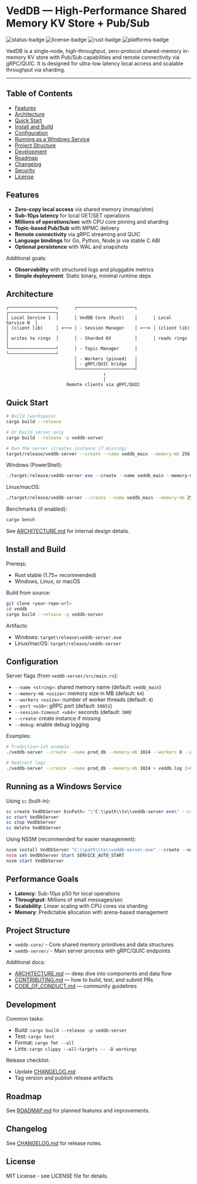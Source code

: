 # VedDB — High-Performance Shared Memory KV Store + Pub/Sub

![status-badge](https://img.shields.io/badge/status-active-brightgreen)
![license-badge](https://img.shields.io/badge/license-MIT-blue)
![rust-badge](https://img.shields.io/badge/rust-stable-orange)
![platforms-badge](https://img.shields.io/badge/platforms-windows%20%7C%20linux%20%7C%20macOS-informational)

VedDB is a single-node, high-throughput, zero-protocol shared-memory in-memory KV store with Pub/Sub capabilities and remote connectivity via gRPC/QUIC. It is designed for ultra-low latency local access and scalable throughput via sharding.

---

## Table of Contents

- [Features](#features)
- [Architecture](#architecture)
- [Quick Start](#quick-start)
- [Install and Build](#install-and-build)
- [Configuration](#configuration)
- [Running as a Windows Service](#running-as-a-windows-service)
- [Project Structure](#project-structure)
- [Development](#development)
- [Roadmap](#roadmap)
- [Changelog](#changelog)
- [Security](#security)
- [License](#license)

## Features

- **Zero-copy local access** via shared memory (mmap/shm)
- **Sub-10µs latency** for local GET/SET operations
- **Millions of operations/sec** with CPU core pinning and sharding
- **Topic-based Pub/Sub** with MPMC delivery
- **Remote connectivity** via gRPC streaming and QUIC
- **Language bindings** for Go, Python, Node.js via stable C ABI
- **Optional persistence** with WAL and snapshots

Additional goals:
- **Observability** with structured logs and pluggable metrics
- **Simple deployment**: Static binary, minimal runtime deps

## Architecture

```
┌──────────────────┐      ┌──────────────────────┐      ┌──────────────────┐
│ Local Service 1  │      │ VedDB Core (Rust)    │      │ Local Service N  │
│ (client lib)     │ <──> │ - Session Manager    │ <──> │ (client lib)     │
│ writes to rings  │      │ - Sharded KV         │      │ reads rings      │
└──────────────────┘      │ - Topic Manager      │      └──────────────────┘
                          │ - Workers (pinned)   │
                          │ - gRPC/QUIC bridge   │
                          └──────────────────────┘
                                     ↑
                                     │
                       Remote clients via gRPC/QUIC
```

## Quick Start

```bash
# Build (workspace)
cargo build --release

# Or build server only
cargo build --release -p veddb-server

# Run the server (creates instance if missing)
target/release/veddb-server --create --name veddb_main --memory-mb 256 --workers 4 --port 50051 --debug
```

Windows (PowerShell):
```powershell
./target/release/veddb-server.exe --create --name veddb_main --memory-mb 256 --workers 4 --port 50051 --debug
```

Linux/macOS:
```sh
./target/release/veddb-server --create --name veddb_main --memory-mb 256 --workers 4 --port 50051 --debug
```

Benchmarks (if enabled):
```sh
cargo bench
```

See [ARCHITECTURE.md](ARCHITECTURE.md) for internal design details.

## Install and Build

Prereqs:
- Rust stable (1.75+ recommended)
- Windows, Linux, or macOS

Build from source:
```sh
git clone <your-repo-url>
cd veddb
cargo build --release -p veddb-server
```

Artifacts:
- Windows: `target\release\veddb-server.exe`
- Linux/macOS: `target/release/veddb-server`

## Configuration

Server flags (from `veddb-server/src/main.rs`):
- `--name <string>`: shared memory name (default: `veddb_main`)
- `--memory-mb <usize>`: memory size in MB (default: `64`)
- `--workers <usize>`: number of worker threads (default: `4`)
- `--port <u16>`: gRPC port (default: `50051`)
- `--session-timeout <u64>`: seconds (default: `300`)
- `--create`: create instance if missing
- `--debug`: enable debug logging

Examples:
```sh
# Production-ish example
./veddb-server --create --name prod_db --memory-mb 1024 --workers 8 --port 50051

# Redirect logs
./veddb-server --create --name prod_db --memory-mb 1024 > veddb.log 2>&1
```

## Running as a Windows Service

Using `sc` (built-in):
```powershell
sc create VedDbServer binPath= "\"C:\\path\\to\\veddb-server.exe\" --create --name prod_db --memory-mb 1024 --workers 8 --port 50051" start= auto
sc start VedDbServer
sc stop VedDbServer
sc delete VedDbServer
```

Using NSSM (recommended for easier management):
```powershell
nssm install VedDbServer "C:\\path\\to\\veddb-server.exe" --create --name prod_db --memory-mb 1024 --workers 8 --port 50051
nssm set VedDbServer Start SERVICE_AUTO_START
nssm start VedDbServer
```

## Performance Goals

- **Latency**: Sub-10µs p50 for local operations
- **Throughput**: Millions of small messages/sec
- **Scalability**: Linear scaling with CPU cores via sharding
- **Memory**: Predictable allocation with arena-based management

## Project Structure

- `veddb-core/` - Core shared memory primitives and data structures
- `veddb-server/` - Main server process with gRPC/QUIC endpoints

Additional docs:
- [ARCHITECTURE.md](ARCHITECTURE.md) — deep dive into components and data flow
- [CONTRIBUTING.md](CONTRIBUTING.md) — how to build, test, and submit PRs
- [CODE_OF_CONDUCT.md](CODE_OF_CONDUCT.md) — community guidelines

## Development

Common tasks:
- Build: `cargo build --release -p veddb-server`
- Test: `cargo test`
- Format: `cargo fmt --all`
- Lints: `cargo clippy --all-targets -- -D warnings`

Release checklist:
- Update [CHANGELOG.md](CHANGELOG.md)
- Tag version and publish release artifacts

## Roadmap

See [ROADMAP.md](ROADMAP.md) for planned features and improvements.

## Changelog

See [CHANGELOG.md](CHANGELOG.md) for release notes.

## License

MIT License - see LICENSE file for details.
